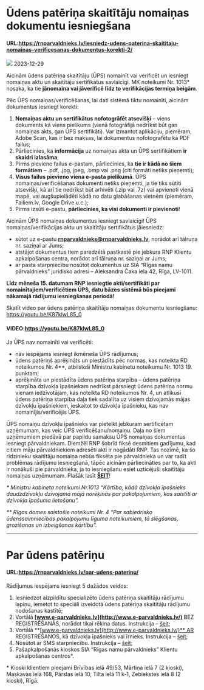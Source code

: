 # Ūdens patēriņa skaitītāju nomaiņas dokumentu iesniegšana

#### URL:https://rnparvaldnieks.lv/iesniedz-udens-paterina-skaititaju-nomainas-verificesanas-dokumentus-korekti-2/

![](https://rnparvaldnieks.lv/wp-content/uploads/2022/02/7.png) 2023-12-29

Aicinām ūdens patēriņa skaitītāju (ŪPS) nomainīt vai verificēt un iesniegt nomaiņas aktu un skaitītāju sertifikātus savlaicīgi. MK noteikumi Nr. 1013\* nosaka, ka tie **jānomaina vai jāverificē līdz to verifikācijas termiņa beigām**.

Pēc ŪPS nomaiņas/verificēšanas, lai dati sistēmā tiktu nomainīti, aicinām dokumentus iesniegt korekti:

1.  **Nomaiņas aktu un sertifikātus nofotogrāfēt atsevišķi** – viens dokuments kā viens pielikums (vienā fotogrāfijā nedrīkst būt gan nomaiņas akts, gan ŪPS sertifikāti). Var izmantot aplikāciju, piemēram, Adobe Scan, kas ir bez maksas, lai dokumentus nofotografētu kā PDF failus;
2.  Pārliecinies, ka **informācija** uz nomaiņas akta un ŪPS sertifikātiem **ir skaidri izlasāma**;
3.  Pirms pievieno failus e-pastam, pārliecinies, ka **tie ir kādā no šiem formātiem** – .pdf, .jpg, jpeg, .bmp vai .png (citi formāti netiks pieņemti);
4.  **Visus failus pievieno viena e-pasta pielikumā**. ŪPS nomaiņas/verificēšanas dokumenti netiks pieņemti, ja tie tiks sūtīti atsevišķi, kā arī tie nedrīkst būt arhivēti (.zip vai .7z) vai apvienoti vienā mapē, vai augšupielādēti kādā no datu glabāšanas vietnēm (piemēram, Failiem.lv, Google Drive u.c.);
5.  Pirms izsūti e-pastu, **pārliecinies, ka visi dokumenti ir pievienoti**!

Aicinām ŪPS nomaiņas dokumentus iesniegt savlaicīgi! ŪPS nomaiņas/verifikācijas aktu un skaitītāju sertifikātus jāiesniedz:

*   sūtot uz e-pastu [**rnparvaldnieks@rnparvaldnieks.lv**](mailto:rnparvaldnieks@rnparvaldnieks.lv), norādot arī tālruņa nr. saziņai ar Jums;
*   atstājot dokumentus tiem paredzētā pastkastē pie jebkura RNP Klientu apkalpošanas centra, norādot arī tālruņa nr. saziņai ar Jums;
*   ar pasta starpniecību nosūtot dokumentus uz SIA “Rīgas namu pārvaldnieks” juridisko adresi – Aleksandra Čaka iela 42, Rīga, LV-1011.

**Līdz mēneša 15. datumam RNP iesniegtie akti/sertifikāti par nomainītajiem/verificētiem ŪPS, datu bāzes sistēmā būs pieejami nākamajā rādījumu iesniegšanas periodā!**

Skatīt video par ūdens patēriņa skaitītāju nomaiņas dokumentu iesniegšanu: https://youtu.be/K87klwL85_0
#### VIDEO:https://youtu.be/K87klwL85_0

Ja ŪPS nav nomainīti vai verificēti:

*   nav iespējams iesniegt ikmēneša ŪPS rādījumus;
*   ūdens patēriņš aprēķināts un piestādīts pēc normas, kas noteikta RD noteikumos Nr. 4\*\*, atbilstoši Ministru kabinetu noteikumu Nr. 1013 19. punktam;
*   aprēķināta un piestādīta ūdens patēriņa starpība – ūdens patēriņa starpība dzīvokļa īpašniekam nedrīkst pārsniegt ūdens patēriņa normu vienam iedzīvotājam, kas noteikta RD noteikumos Nr. 4, un atlikusī ūdens patēriņa starpība daļa tiek sadalīta uz visiem dzīvojamās mājas dzīvokļu īpašniekiem, ieskaitot to dzīvokļa īpašnieku, kas nav nomainījis/verificējis ŪPS.

ŪPS nomaiņu dzīvokļu īpašnieks var pieteikt jebkuram sertificētam uzņēmumam, kas veic ŪPS verificēšanu/nomaiņu. Daļa no šiem uzņēmumiem piedāvā par papildu samaksu ŪPS nomaiņas dokumentus iesniegt pārvaldniekam. Diemžēl RNP šobrīd fiksē desmitiem gadījumu, kad citiem māju pārvaldniekiem adresēti akti ir nogādāti RNP. Tas nozīmē, ka šo rīdzinieku skaitītāju nomaiņa nebūs fiksēta pie pārvaldnieka un var radīt problēmas rādījumu iesniegšanā, tāpēc aicinām pārliecināties par to, ka akti ir nonākuši pie pārvaldnieka, ja to iesniegšanu esiet uzticējuši skaitītāju nomaiņas uzņēmumam. Plašāk lasīt **[ŠEIT](https://rnparvaldnieks.lv/aicinam-parliecinaties-vai-firmas-strada-korekti/)**!

_\* Ministru kabineta noteikumi Nr.1013 “Kārtība, kādā dzīvokļa īpašnieks daudzdzīvokļu dzīvojamā mājā norēķinās par pakalpojumiem, kas saistīti ar dzīvokļa īpašuma lietošanu”._

_\*\* Rīgas domes saistošie noteikumi Nr. 4 “Par sabiedrisko ūdenssaimniecības pakalpojumu līguma noteikumiem, tā slēgšanas, grozīšanas un izbeigšanas kārtību”._


_________________________________________________

# Par ūdens patēriņu

#### URL:https://rnparvaldnieks.lv/par-udens-paterinu/

Rādījumus iespējams iesniegt 5 dažādos veidos:

1.  Iesniedzot aizpildītu specializēto ūdens patēriņa skaitītāju rādījumu lapiņu, iemetot to speciāli izveidotā ūdens patēriņa skaitītāju rādījumu nodošanas kastītē;
2.  Vortālā **[www.e-parvaldnieks.lv](http://www.e-parvaldnieks.lv/)** BEZ REĢISTRĒŠANĀS, norādot tikai rēķina datus. Instrukcija – [šeit](https://rnparvaldnieks.lv/wp-content/uploads/2021/05/UPS_iesniegsana_vortala_bezReg_LV.pdf);
3.  Vortālā **[www.e-parvaldnieks.lv](http://www.e-parvaldnieks.lv/)** AR REĢISTRĒŠANOS, kā dzīvokļa īpašnieks vai īrnieks. Instrukcija – [šeit](https://rnparvaldnieks.lv/wp-content/uploads/2021/05/E-parvaldnieks_pamaciba_LV.pdf);
4.  Nosūtot ar SMS starpniecību. Instrukcija – [šeit](https://rnparvaldnieks.lv/wp-content/uploads/2021/05/SMS_instrukcija_LV.pdf);
5.  Pašapkalpošanās kioskos SIA “Rīgas namu pārvaldnieks” Klientu apkalpošanas centros\*.

\* Kioski klientiem pieejami Brīvības ielā 49/53, Mārtiņa ielā 7 (2 kioski), Maskavas ielā 168, Pārslas ielā 10, Tilta ielā 11 k-1, Zebiekstes ielā 8 (2 kioski), Rīgā.

